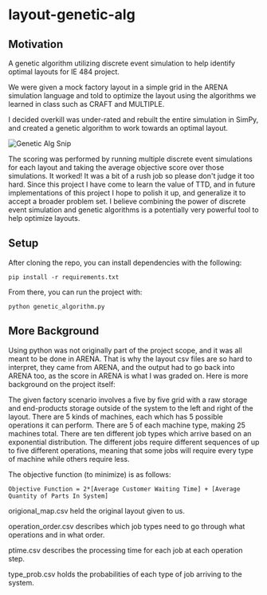 # layout-genetic-alg
## Motivation
A genetic algorithm utilizing discrete event simulation to help identify optimal layouts for IE 484 project.

We were given a mock factory layout in a simple grid in the ARENA simulation language and told to optimize the layout using the algorithms we learned in class such as CRAFT and MULTIPLE.

I decided overkill was under-rated and rebuilt the entire simulation in SimPy, and created a genetic algorithm to work towards an optimal layout.

![Genetic Alg Snip](https://github.com/LANUMM/layout-genetic-alg/assets/73083827/bba617fd-2c24-4e5d-b929-8965e45b5261)

The scoring was performed by running multiple discrete event simulations for each layout and taking the average objective score over those simulations.
It worked! It was a bit of a rush job so please don't judge it too hard. Since this project I have come to learn the value of TTD, and in future implementations of this project I hope to polish it up, and generalize it to accept a broader problem set. I believe combining the power of discrete event simulation and genetic algorithms is a potentially very powerful tool to help optimize layouts.  

## Setup 
After cloning the repo, you can install dependencies with the following: 
```
pip install -r requirements.txt
```
From there, you can run the project with:
```
python genetic_algorithm.py
```

## More Background
Using python was not originally part of the project scope, and it was all meant to be done in ARENA. That is why the layout csv files are so hard to interpret, they came from ARENA, and the output had to go back into ARENA too, as the score in ARENA is what I was graded on. Here is more background on the project itself:

The given factory scenario involves a five by five grid with a raw storage and end-products storage outside of the system to the left and right of the layout. There are 5 kinds of machines, each which has 5 possible operations it can perform. There are 5 of each machine type, making 25 machines total. 
There are ten different job types which arrive based on an exponential distribution. The different jobs require different sequences of up to five different operations, meaning that some jobs will require every type of machine while others require less.

The objective function (to minimize) is as follows:
```
Objective Function = 2*[Average Customer Waiting Time] + [Average Quantity of Parts In System]
```

origional_map.csv held the original layout given to us.

operation_order.csv describes which job types need to go through what operations and in what order.

ptime.csv describes the processing time for each job at each operation step.

type_prob.csv holds the probabilities of each type of job arriving to the system. 

